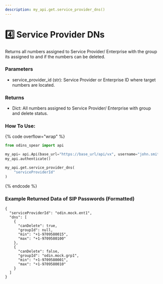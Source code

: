 ```yaml
---
description: my_api.get.service_provider_dns()
---
```


# 4️⃣ Service Provider DNs

Returns all numbers assigned to Service Provider/ Enterprise with the group its assigned to and if the numbers can be deleted.

### Parameters&#x20;

* service\_provider\_id (str): Service Provider or Enterprise ID where target numbers are located.

### Returns

* Dict: All numbers assigned to Service Provider/ Enterprise with group and delete status.

### How To Use:

{% code overflow="wrap" %}
```python
from odins_spear import api

my_api= api.Api(base_url="https://base_url/api/vx", username="john.smith", password="ODIN_INSTANCE_1")
my_api.authenticate()

my_api.get.service_provider_dns(
    "serviceProviderId"
)
```
{% endcode %}

### Example Returned Data of SIP Passwords (Formatted)

```
{
  "serviceProviderId": "odin.mock.ent1",
  "dns": [
    {
      "canDelete": true,
      "groupId": null,
      "min": "+1-9709580015",
      "max": "+1-9709580100"
    },
    {
      "canDelete": false,
      "groupId": "odin.mock.grp1",
      "min": "+1-9709580001",
      "max": "+1-9709580010"
    }
  ]
}
```
